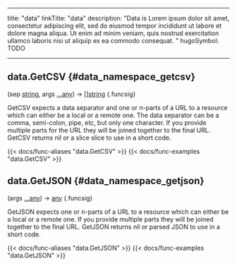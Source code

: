 




---
title: "data"
linkTitle: "data"
description: "Data is Lorem ipsum dolor sit amet, consectetur adipiscing elit, sed do eiusmod tempor incididunt ut labore et dolore magna aliqua. Ut enim ad minim veniam, quis nostrud exercitation ullamco laboris nisi ut aliquip ex ea commodo consequat. "
hugoSymbol: TODO




---















## data.GetCSV {#data_namespace_getcsv}

\(sep [string](/documentation/reference/gotypes/#string), args [...any](/documentation/reference/gotypes/#any)\) → [[]string](/documentation/reference/objects//[]string)
{.funcsig}


GetCSV expects a data separator and one or n-parts of a URL to a resource which
can either be a local or a remote one.
The data separator can be a comma, semi-colon, pipe, etc, but only one character.
If you provide multiple parts for the URL they will be joined together to the final URL.
GetCSV returns nil or a slice slice to use in a short code.

{{< docs/func-aliases "data.GetCSV" >}}
{{< docs/func-examples "data.GetCSV" >}}







## data.GetJSON {#data_namespace_getjson}

\(args [...any](/documentation/reference/gotypes/#any)\) → [any](/documentation/reference/gotypes/#any)
{.funcsig}


GetJSON expects one or n-parts of a URL to a resource which can either be a local or a remote one.
If you provide multiple parts they will be joined together to the final URL.
GetJSON returns nil or parsed JSON to use in a short code.

{{< docs/func-aliases "data.GetJSON" >}}
{{< docs/func-examples "data.GetJSON" >}}






